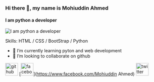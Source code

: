 ### Hi there 👋, my name is Mohiuddin Ahmed
#### I am python a developer
![I am python a developer](https://pbs.twimg.com/profile_images/1397943071912828931/c8DQXGg6_400x400.jpg)


Skills:  HTML / CSS / BootStrap / Python

- 🌱 I’m currently learning pyton and web development 
- 👯 I’m looking to collaborate on github 


[<img src='https://cdn.jsdelivr.net/npm/simple-icons@3.0.1/icons/github.svg' alt='github' height='40'>](https://github.com/Mohiuddin.Ahmed.295)  [<img src='https://cdn.jsdelivr.net/npm/simple-icons@3.0.1/icons/facebook.svg' alt='facebook' height='40'>](https://www.facebook.com/Mohiuddin Ahmed)  [<img src='https://cdn.jsdelivr.net/npm/simple-icons@3.0.1/icons/twitter.svg' alt='twitter' height='40'>](https://twitter.com/@mohi_uddin99)  


